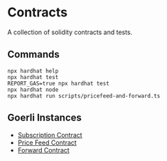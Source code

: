 # Contracts

A collection of solidity contracts and tests.

## Commands

```shell
npx hardhat help
npx hardhat test
REPORT_GAS=true npx hardhat test
npx hardhat node
npx hardhat run scripts/pricefeed-and-forward.ts
```

## Goerli Instances
- [Subscription Contract](https://goerli.etherscan.io/address/0xdf5de56B46A8045f46691E0B6573DaD2C6Be8e79)
- [Price Feed Contract](https://goerli.etherscan.io/address/0xb80EB65E780699Cd434Efe525C0aAba4d82c74D7)
- [Forward Contract](https://goerli.etherscan.io/address/0x35d4Bad2B2E36226fbEd825e54Ca04252d413365)